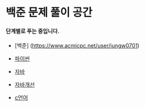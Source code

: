 # 백준 문제 풀이 공간
#### 단계별로 푸는 중입니다.
* [백준] (https://www.acmicpc.net/user/jungw0701)

* [파이썬](https://github.com/P-C-Space/Baekjoon/tree/master/Python)
* [자바](https://github.com/P-C-Space/Baekjoon/tree/master/JAVA)
* [자바개선](https://github.com/P-C-Space/Baekjoon/tree/master/JAVA%EA%B0%9C%EC%84%A0)
* [c언어](https://github.com/P-C-Space/Baekjoon/tree/master/JAVA)
